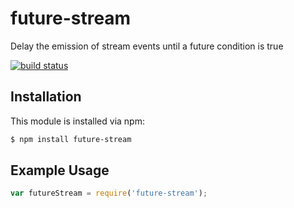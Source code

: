 # future-stream

Delay the emission of stream events until a future condition is true

[![build status](https://secure.travis-ci.org/eugeneware/future-stream.png)](http://travis-ci.org/eugeneware/future-stream)

## Installation

This module is installed via npm:

``` bash
$ npm install future-stream
```

## Example Usage

``` js
var futureStream = require('future-stream');
```
